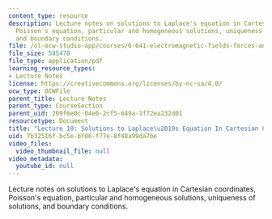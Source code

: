 ```yaml
---
content_type: resource
description: Lecture notes on solutions to Laplace's equation in Cartesian coordinates,
  Poisson's equation, particular and homogeneous solutions, uniqueness of solutions,
  and boundary conditions.
file: /ol-ocw-studio-app/courses/6-641-electromagnetic-fields-forces-and-motion-spring-2005/7b32516fbc5ebf06f77e8f48a99da7be_lecture10.pdf
file_size: 585478
file_type: application/pdf
learning_resource_types:
- Lecture Notes
license: https://creativecommons.org/licenses/by-nc-sa/4.0/
ocw_type: OCWFile
parent_title: Lecture Notes
parent_type: CourseSection
parent_uid: 209f6e0c-04e0-2cf5-649a-1f72ea232d01
resourcetype: Document
title: "Lecture 10: Solutions to Laplace\u2019s Equation In Cartesian Coordinates"
uid: 7b32516f-bc5e-bf06-f77e-8f48a99da7be
video_files:
  video_thumbnail_file: null
video_metadata:
  youtube_id: null
---
```

Lecture notes on solutions to Laplace's equation in Cartesian coordinates, Poisson's equation, particular and homogeneous solutions, uniqueness of solutions, and boundary conditions.